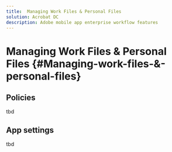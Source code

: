 ```yaml
---
title:  Managing Work Files & Personal Files
solution: Acrobat DC
description: Adobe mobile app enterprise workflow features
---
```


# Managing Work Files & Personal Files {#Managing-work-files-&-personal-files}

## Policies

tbd

## App settings

tbd